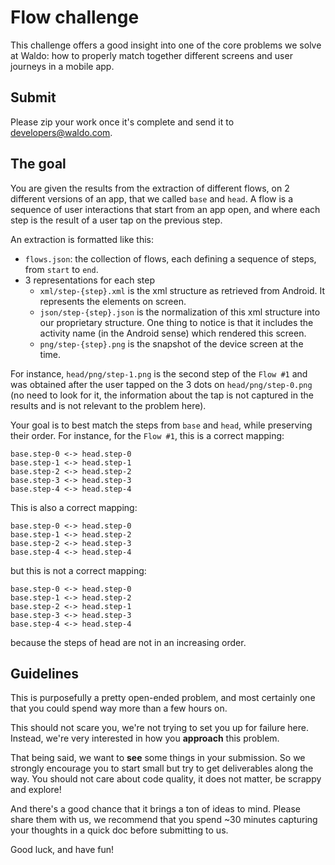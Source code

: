 # Flow challenge

This challenge offers a good insight into one of the core problems we solve at Waldo: how to 
properly match together different screens and user journeys in a mobile app.

## Submit

Please zip your work once it's complete and send it to developers@waldo.com.

## The goal

You are given the results from the extraction of different flows, on 2 different versions of an app,
that we called `base` and `head`.
A flow is a sequence of user interactions that start from an app open, and where each step is the 
result of a user tap on the previous step.

An extraction is formatted like this:
- `flows.json`: the collection of flows, each defining a sequence of steps, from `start` to `end`.
- 3 representations for each step
  * `xml/step-{step}.xml` is the xml structure as retrieved from Android. It represents the elements on screen.
  * `json/step-{step}.json` is the normalization of this xml structure into our proprietary structure.
One thing to notice is that it includes the activity name (in the Android sense) which rendered this screen.
  * `png/step-{step}.png` is the snapshot of the device screen at the time.

For instance, `head/png/step-1.png` is the second step of the `Flow #1` and was obtained after the
user tapped on the 3 dots on `head/png/step-0.png` (no need to look for it, the information about 
the tap is not captured in the results and is not relevant to the problem here).

Your goal is to best match the steps from `base` and `head`, while preserving their order.
For instance, for the `Flow #1`, this is a correct mapping:
```
base.step-0 <-> head.step-0
base.step-1 <-> head.step-1
base.step-2 <-> head.step-2
base.step-3 <-> head.step-3
base.step-4 <-> head.step-4
```

This is also a correct mapping:
```
base.step-0 <-> head.step-0
base.step-1 <-> head.step-2
base.step-2 <-> head.step-3
base.step-4 <-> head.step-4
```

but this is not a correct mapping:
```
base.step-0 <-> head.step-0
base.step-1 <-> head.step-2
base.step-2 <-> head.step-1
base.step-3 <-> head.step-3
base.step-4 <-> head.step-4
```
because the steps of head are not in an increasing order.

## Guidelines

This is purposefully a pretty open-ended problem, and most certainly one that you could spend way 
more than a few hours on.

This should not scare you, we're not trying to set you up for failure here. Instead, we're very 
interested in how you **approach** this problem.

That being said, we want to **see** some things in your submission. So we strongly encourage you to 
start small but try to get deliverables along the way. You should not care about code quality, it 
does not matter, be scrappy and explore!

And there's a good chance that it brings a ton of ideas to mind. Please share them with us, we 
recommend that you spend ~30 minutes capturing your thoughts in a quick doc before submitting to us.

Good luck, and have fun!
